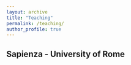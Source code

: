 ```yaml
---
layout: archive
title: "Teaching"
permalink: /teaching/
author_profile: true
---
```



## Sapienza - University of Rome